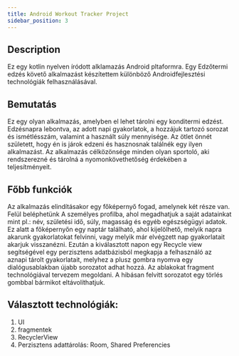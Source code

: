```yaml
---
title: Android Workout Tracker Project
sidebar_position: 3
---
```


## Description

Ez egy kotlin nyelven íródott alklamazás Android pltaformra. Egy Edzőtermi edzés követő alkalmazást készítettem különböző Androidfejlesztési technológiák felhasználásával.

## Bemutatás
Ez egy olyan alkalmazás, amelyben el lehet tárolni egy konditermi edzést. Edzésnapra lebontva, az adott napi gyakorlatok, a hozzájuk tartozó sorozat és ismétlésszám, valamint a használt súly mennyisége. Az ötlet önnét született, hogy én is járok edzeni és hasznosnak találnék egy ilyen alkalmazást. Az alkalmazás célközönsége minden olyan sportoló, aki rendszerezné és tárolná a nyomonkövethetőség érdekében a teljesítményeit.

## Főbb funkciók
Az alkalmazás elindításakor egy főképernyő fogad, amelynek két része van. Felül beléphetünk A személyes profilba, ahol megadhatjuk a saját adatainkat mint pl.: név, születési idő, súly, magasság és egyéb egészségügyi adatok. Ez alatt a főképernyőn egy naptár található, ahol kijelölhető, melyik napra akarunk gyakorlatokat felvinni, vagy melyik már elvégzett nap gyakorlatait akarjuk visszanézni. Ezután a kiválasztott napon egy Recycle view segítségével egy perzisztens adatbázisból megkapja a felhasználó az aznapi tárolt gyakorlatait, melyhez a plusz gombra nyomva egy dialógusablakban újabb sorozatot adhat hozzá. Az ablakokat fragment technológiával tervezem megoldani. A hibásan felvitt sorozatot egy törlés gombbal bármikot eltávolíthatjuk.

## Választott technológiák:
1. UI
2. fragmentek
3. RecyclerView
4. Perzisztens adattárolás: Room, Shared Preferencies